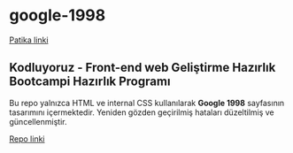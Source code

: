 # google-1998
[Patika linki](https://app.patika.dev/ozanceylan)
## Kodluyoruz - Front-end web Geliştirme Hazırlık Bootcampi Hazırlık Programı

Bu repo yalnızca HTML ve internal CSS kullanılarak 
**Google 1998** sayfasının tasarımını içermektedir.
Yeniden gözden geçirilmiş hataları düzeltilmiş ve güncellenmiştir.

[Repo linki](https://github.com/ozancylan/google-1998.git)

